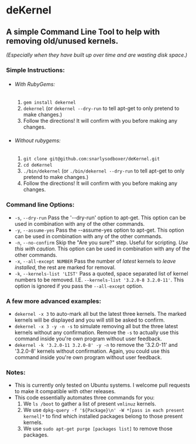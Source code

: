 deKernel
========

## A simple Command Line Tool to help with removing old/unused kernels.
*(Especially when they have built up over time and are wasting disk space.)*

### Simple Instructions:
* ###### With RubyGems:
  1. `gem install dekernel`
  2. `dekernel` (or `dekernel --dry-run` to tell apt-get to only pretend to make changes.)
  3. Follow the directions! It will confirm with you before making any changes.

* ###### Without rubygems:
  1. `git clone git@github.com:snarlysodboxer/deKernel.git`
  2. `cd deKernel`
  3. `./bin/dekernel` (or `./bin/dekernel --dry-run` to tell apt-get to only pretend to make changes.)
  4. Follow the directions! It will confirm with you before making any changes.

### Command line Options:
* `-s`, `--dry-run`             Pass the '--dry-run' option to apt-get.  This option can be used in combination with any of the other commands.
* `-y`, `--assume-yes`          Pass the --assume-yes option to apt-get. This option can be used in combination with any of the other commands.
* `-n`, `--no-confirm`          Skip the "Are you sure?" step. Useful for scripting. *Use this with caution.* This option can be used in combination with any of the other commands.
* `-x`, `--all-except NUMBER`   Pass the number of *latest* kernels to *leave installed*, the rest are marked for removal.
* `-k`, `--kernels-list 'LIST'` Pass a quoted, space separated list of kernel numbers to be removed. I.E. `--kernels-list '3.2.0-8 3.2.0-11'`. This option is ignored if you pass the `--all-except` option.

### A few more advanced examples:
* `dekernel -x 3` to auto-mark all but the latest three kernels. The marked kernels will be displayed and you will still be asked to confirm.
* `dekernel -x 3 -y -n -s` to simulate removing all but the three latest kernels without any confirmation. Remove the `-s` to actually use this command inside you're own program without user feedback.
* `dekernel -k '3.2.0-11 3.2.0-8' -y -n` to remove the '3.2.0-11' and '3.2.0-8' kernels without confirmation. Again, you could use this command inside you're own program without user feedback.

### Notes:
* This is currently only tested on Ubuntu systems. I welcome pull requests to make it compatible with other releases.
* This code essentially automates three commands for you:
  1. We `ls /boot` to gather a list of present `vmlinuz` kernels.
  2. We use `dpkg-query -f '${Package}\n' -W *[pass in each present kernel]*` to find which installed packages belong to those present kernels.
  3. We use `sudo apt-get purge [packages list]` to remove those packages.

